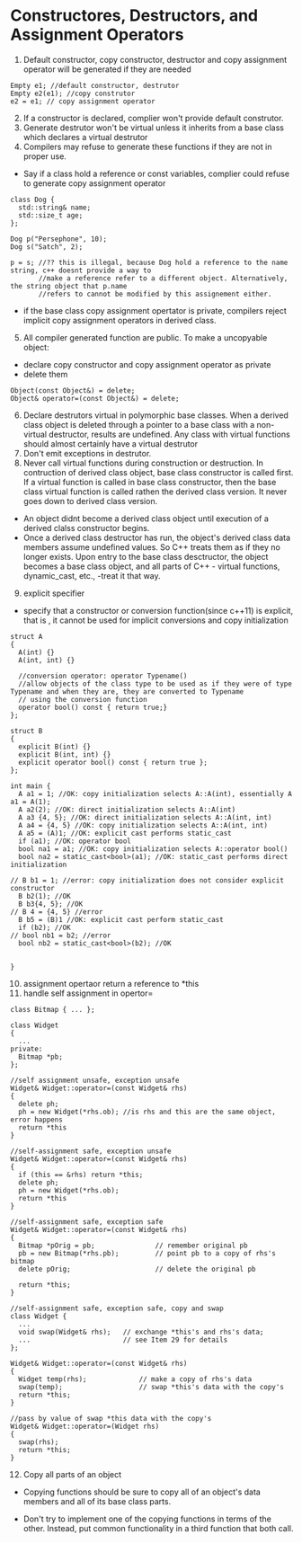 # Constructores, Destructors, and Assignment Operators

1. Default constructor, copy constructor, destructor and copy assignment operator will be generated if they are needed
```
Empty e1; //default constructor, destrutor
Empty e2(e1); //copy construtor
e2 = e1; // copy assignment operator
```
2. If a constructor is declared, complier won't provide default construtor. 
3. Generate destrutor won't be virtual unless it inherits from a base class which declares a virtual destrutor
4. Compilers may refuse to generate these functions if they are not in proper use. 
- Say if a class hold a reference or const variables, complier could refuse to generate copy assignment operator
```
class Dog {
  std::string& name;
  std::size_t age;
};

Dog p("Persephone", 10);
Dog s("Satch", 2);

p = s; //?? this is illegal, because Dog hold a reference to the name string, c++ doesnt provide a way to 
       //make a reference refer to a different object. Alternatively, the string object that p.name 
       //refers to cannot be modified by this assignement either.
```
- if the base class copy assignment opertator is private, compilers reject implicit copy assignment operators in derived class.

5. All compiler generated function are public. To make a uncopyable object:
 - declare copy constructor and copy assignment operator as private
 - delete them
 ```
 Object(const Object&) = delete;
 Object& operator=(const Object&) = delete;
 ```
6. Declare destrutors virtual in polymorphic base classes. When a derived class object is deleted through a pointer to a base class with a non-virtual destructor, results are undefined. Any class with virtual functions should almost certainly have a virtual destrutor
7. Don't emit exceptions in destrutor.
8. Never call virtual functions during construction or destruction. In contruction of derived class object, base class constructor is called first. If a virtual function is called in base class constructor, then the base class virtual function is called rathen the derived class version. It never goes down to derived class version. 
- An object didnt become a derived class object until execution of a derived clalss constructor begins.
- Once a derived class destructor has run, the object's derived class data members assume undefined values. So C++ treats them as if they no longer exists. Upon entry to the base class desctructor, the object becomes a base class object, and all parts of C++ - virtual functions, dynamic_cast, etc., -treat it that way.
9. explicit specifier
- specify that a constructor or conversion function(since c++11) is explicit, that is , it cannot be used for implicit conversions and copy initialization
```
struct A
{
  A(int) {}
  A(int, int) {}
  
  //conversion operator: operator Typename()
  //allow objects of the class type to be used as if they were of type Typename and when they are, they are converted to Typename
  // using the conversion function
  operator bool() const { return true;}
};

struct B
{
  explicit B(int) {}
  explicit B(int, int) {}
  explicit operator bool() const { return true };
};

int main {
  A a1 = 1; //OK: copy initialization selects A::A(int), essentially A a1 = A(1);
  A a2(2); //OK: direct initialization selects A::A(int)
  A a3 {4, 5}; //OK: direct initialization selects A::A(int, int)
  A a4 = {4, 5} //OK: copy initialization selects A::A(int, int)
  A a5 = (A)1; //OK: explicit cast performs static_cast
  if (a1); //OK: operator bool
  bool na1 = a1; //OK: copy initialization selects A::operator bool()
  bool na2 = static_cast<bool>(a1); //OK: static_cast performs direct initialization

// B b1 = 1; //error: copy initialization does not consider explicit constructor
  B b2(1); //OK
  B b3{4, 5}; //OK
// B 4 = {4, 5} //error
  B b5 = (B)1 //OK: explicit cast perform static_cast
  if (b2); //OK
// bool nb1 = b2; //error
  bool nb2 = static_cast<bool>(b2); //OK


}
```
10. assignment opertaor return a reference to *this
11. handle self assignment in opertor=
```
class Bitmap { ... };

class Widget
{
  ...
private:
  Bitmap *pb;                                   
};

//self assignment unsafe, exception unsafe
Widget& Widget::operator=(const Widget& rhs)
{
  delete ph;
  ph = new Widget(*rhs.ob); //is rhs and this are the same object, error happens
  return *this
}

//self-assignment safe, exception unsafe
Widget& Widget::operator=(const Widget& rhs)
{
  if (this == &rhs) return *this;
  delete ph;
  ph = new Widget(*rhs.ob); 
  return *this
}

//self-assignment safe, exception safe
Widget& Widget::operator=(const Widget& rhs)
{
  Bitmap *pOrig = pb;               // remember original pb
  pb = new Bitmap(*rhs.pb);         // point pb to a copy of rhs's bitmap
  delete pOrig;                     // delete the original pb

  return *this;
}

//self-assignment safe, exception safe, copy and swap
class Widget {
  ...
  void swap(Widget& rhs);   // exchange *this's and rhs's data;
  ...                       // see Item 29 for details
};

Widget& Widget::operator=(const Widget& rhs)
{
  Widget temp(rhs);             // make a copy of rhs's data
  swap(temp);                   // swap *this's data with the copy's
  return *this;
}

//pass by value of swap *this data with the copy's
Widget& Widget::operator=(Widget rhs)
{
  swap(rhs);
  return *this;
}
```
12. Copy all parts of an object
- Copying functions should be sure to copy all of an object's data members and all of its base class parts.

- Don't try to implement one of the copying functions in terms of the other. Instead, put common functionality in a third function that both call.

